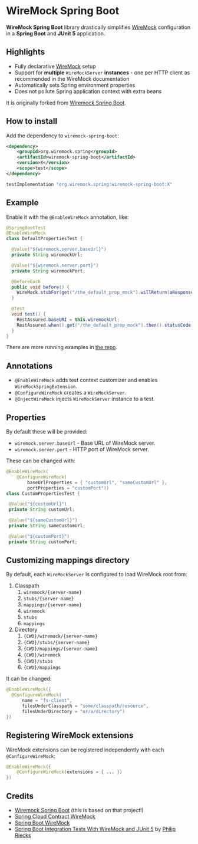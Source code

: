 # WireMock Spring Boot

**WireMock Spring Boot** library drastically simplifies [WireMock](https://wiremock.org) configuration in a **Spring Boot** and **JUnit 5** application.

## Highlights

* Fully declarative [WireMock](https://wiremock.org/) setup
* Support for **multiple** `WireMockServer` **instances** - one per HTTP client as recommended in the WireMock documentation
* Automatically sets Spring environment properties
* Does not pollute Spring application context with extra beans

It is originally forked from [Wiremock Spring Boot](https://github.com/maciejwalkowiak/wiremock-spring-boot).

## How to install

Add the dependency to `wiremock-spring-boot`:

```xml
<dependency>
    <groupId>org.wiremock.spring</groupId>
    <artifactId>wiremock-spring-boot</artifactId>
    <version>X</version>
    <scope>test</scope>
</dependency>
```

```groovy
testImplementation "org.wiremock.spring:wiremock-spring-boot:X"
```

## Example

Enable it with the `@EnableWireMock` annotation, like:

```java
@SpringBootTest
@EnableWireMock
class DefaultPropertiesTest {

  @Value("${wiremock.server.baseUrl}")
  private String wiremockUrl;

  @Value("${wiremock.server.port}")
  private String wiremockPort;

  @BeforeEach
  public void before() {
    WireMock.stubFor(get("/the_default_prop_mock").willReturn(aResponse().withStatus(202)));
  }

  @Test
  void test() {
    RestAssured.baseURI = this.wiremockUrl;
    RestAssured.when().get("/the_default_prop_mock").then().statusCode(202);
  }
}
```

There are more running examples in [the repo](/example/src/test/java/app).

## Annotations

- `@EnableWireMock` adds test context customizer and enables `WireMockSpringExtension`.
- `@ConfigureWireMock` creates a `WireMockServer`.
- `@InjectWireMock` injects `WireMockServer` instance to a test.

## Properties

By default these will be provided:

- `wiremock.server.baseUrl` - Base URL of WireMock server.
- `wiremock.server.port` - HTTP port of WireMock server.

These can be changed with:

```java
@EnableWireMock(
    @ConfigureWireMock(
        baseUrlProperties = { "customUrl", "sameCustomUrl" },
        portProperties = "customPort"))
class CustomPropertiesTest {

 @Value("${customUrl}")
 private String customUrl;

 @Value("${sameCustomUrl}")
 private String sameCustomUrl;

 @Value("${customPort}")
 private String customPort;
```

## Customizing mappings directory

By default, each `WireMockServer` is configured to load WireMock root from:

1. Classpath
   1. `wiremock/{server-name}`
   2. `stubs/{server-name}`
   3. `mappings/{server-name}`
   4. `wiremock`
   5. `stubs`
   6. `mappings`
2. Directory
   1. `{CWD}/wiremock/{server-name}`
   2. `{CWD}/stubs/{server-name}`
   3. `{CWD}/mappings/{server-name}`
   4. `{CWD}/wiremock`
   5. `{CWD}/stubs`
   6. `{CWD}/mappings`

It can be changed:

```java
@EnableWireMock({
  @ConfigureWireMock(
      name = "fs-client",
      filesUnderClasspath = "some/classpath/resource",
      filesUnderDirectory = "or/a/directory")
})
```

## Registering WireMock extensions

WireMock extensions can be registered independently with each `@ConfigureWireMock`:

```java
@EnableWireMock({
    @ConfigureWireMock(extensions = { ... })
})
```

## Credits

* [Wiremock Spring Boot](https://github.com/maciejwalkowiak/wiremock-spring-boot) (this is based on that project!)
* [Spring Cloud Contract WireMock](https://github.com/spring-cloud/spring-cloud-contract/blob/main/spring-cloud-contract-wiremock)
* [Spring Boot WireMock](https://github.com/skuzzle/spring-boot-wiremock)
* [Spring Boot Integration Tests With WireMock and JUnit 5](https://rieckpil.de/spring-boot-integration-tests-with-wiremock-and-junit-5/) by [Philip Riecks](https://twitter.com/rieckpil)
